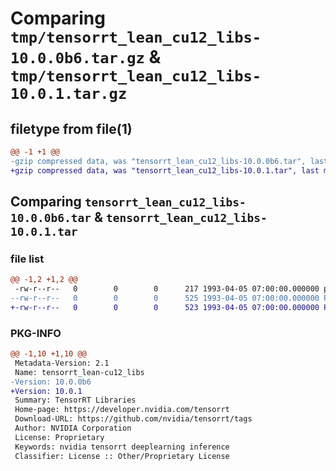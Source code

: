 # Comparing `tmp/tensorrt_lean_cu12_libs-10.0.0b6.tar.gz` & `tmp/tensorrt_lean_cu12_libs-10.0.1.tar.gz`

## filetype from file(1)

```diff
@@ -1 +1 @@
-gzip compressed data, was "tensorrt_lean_cu12_libs-10.0.0b6.tar", last modified: Mon Apr  5 07:00:00 1993, max compression
+gzip compressed data, was "tensorrt_lean_cu12_libs-10.0.1.tar", last modified: Mon Apr  5 07:00:00 1993, max compression
```

## Comparing `tensorrt_lean_cu12_libs-10.0.0b6.tar` & `tensorrt_lean_cu12_libs-10.0.1.tar`

### file list

```diff
@@ -1,2 +1,2 @@
 -rw-r--r--   0        0        0      217 1993-04-05 07:00:00.000000 pyproject.toml
--rw-r--r--   0        0        0      525 1993-04-05 07:00:00.000000 PKG-INFO
+-rw-r--r--   0        0        0      523 1993-04-05 07:00:00.000000 PKG-INFO
```

### PKG-INFO

```diff
@@ -1,10 +1,10 @@
 Metadata-Version: 2.1
 Name: tensorrt_lean-cu12_libs
-Version: 10.0.0b6
+Version: 10.0.1
 Summary: TensorRT Libraries
 Home-page: https://developer.nvidia.com/tensorrt
 Download-URL: https://github.com/nvidia/tensorrt/tags
 Author: NVIDIA Corporation
 License: Proprietary
 Keywords: nvidia tensorrt deeplearning inference
 Classifier: License :: Other/Proprietary License
```


